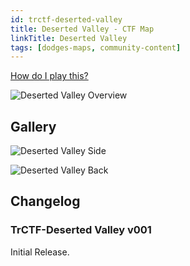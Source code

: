 ```yaml
---
id: trctf-deserted-valley
title: Deserted Valley - CTF Map
linkTitle: Deserted Valley
tags: [dodges-maps, community-content]
---
```


[How do I play this?](/docs/guide-install-setup#playing-community-maps)

![Deserted Valley Overview](/img/maps/deserted-valley-overview.png)

## Gallery

![Deserted Valley Side](/img/maps/deserted-valley-side.png)

![Deserted Valley Back](/img/maps/deserted-valley-back.png)

## Changelog

### TrCTF-Deserted Valley v001

Initial Release.
